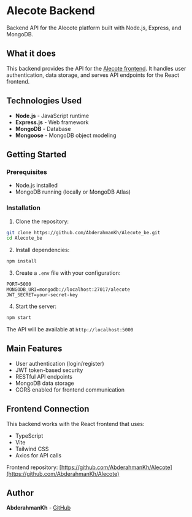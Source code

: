 # Alecote Backend

Backend API for the Alecote platform built with Node.js, Express, and MongoDB.

## What it does

This backend provides the API for the [Alecote frontend](https://github.com/AbderahmanKh/Alecote). It handles user authentication, data storage, and serves API endpoints for the React frontend.

## Technologies Used

- **Node.js** - JavaScript runtime
- **Express.js** - Web framework
- **MongoDB** - Database
- **Mongoose** - MongoDB object modeling

## Getting Started

### Prerequisites
- Node.js installed
- MongoDB running (locally or MongoDB Atlas)

### Installation

1. Clone the repository:
```bash
git clone https://github.com/AbderahmanKh/Alecote_be.git
cd Alecote_be
```

2. Install dependencies:
```bash
npm install
```

3. Create a `.env` file with your configuration:
```env
PORT=5000
MONGODB_URI=mongodb://localhost:27017/alecote
JWT_SECRET=your-secret-key
```

4. Start the server:
```bash
npm start
```

The API will be available at `http://localhost:5000`

## Main Features

- User authentication (login/register)
- JWT token-based security
- RESTful API endpoints
- MongoDB data storage
- CORS enabled for frontend communication

## Frontend Connection

This backend works with the React frontend that uses:
- TypeScript
- Vite
- Tailwind CSS
- Axios for API calls

Frontend repository: [https://github.com/AbderahmanKh/Alecote](https://github.com/AbderahmanKh/Alecote)

## Author

**AbderahmanKh** - [GitHub](https://github.com/AbderahmanKh)

